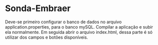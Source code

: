 # Sonda-Embraer

Deve-se primeiro configurar o banco de dados no arquivo application.properties, para o banco mySQL.
Compilar a aplicação e subir ela normalmente. 
Em seguida abrir o arquivo index.html, dessa parte é só utilizar dos campos e botões disponíveis.